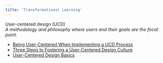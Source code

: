 ```yaml
---
title: 'Transformational Learning'
---
```


User-centered design (UCD)  
_A methodology and philosophy where users and their goals are the focal point._

*   [Being User-Centered When Implementing a UCD Process](http://www.wqusability.com/articles/ucd-on-ucd.html)  
*   [Three Steps to Fostering a User-Centered Design Culture](http://net.tutsplus.com/articles/general/three-steps-to-fostering-a-user-centered-design-culture/)  
*   [User-Centered Design Basics](https://www.usability.gov/what-and-why/user-centered-design.html)  
